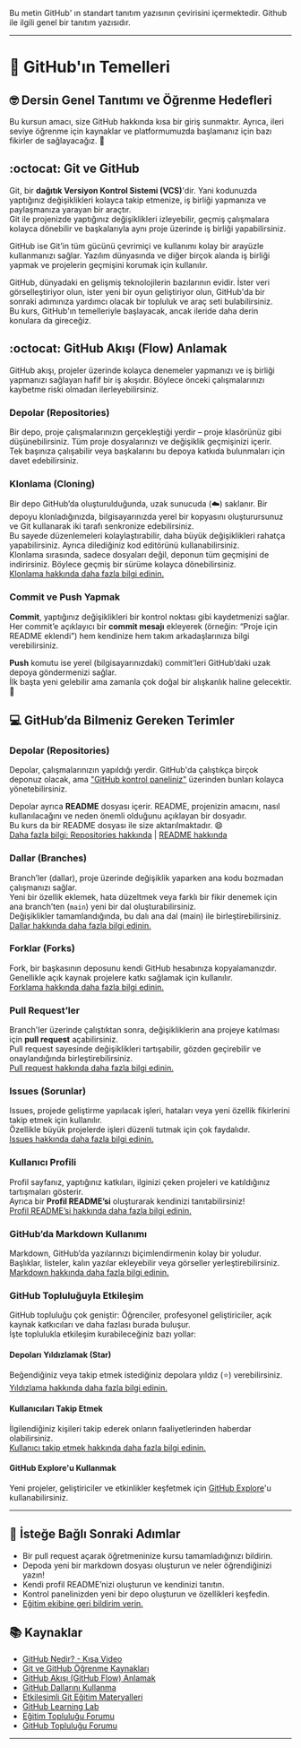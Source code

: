 Bu metin GitHub' ın standart tanıtım yazısının çevirisini içermektedir. Github ile ilgili genel bir tanıtım yazısıdır.

---

# :wave: GitHub'ın Temelleri

## 🤓 Dersin Genel Tanıtımı ve Öğrenme Hedefleri

Bu kursun amacı, size GitHub hakkında kısa bir giriş sunmaktır. Ayrıca, ileri seviye öğrenme için kaynaklar ve platformumuzda başlamanız için bazı fikirler de sağlayacağız. 🚀

## :octocat: Git ve GitHub

Git, bir **dağıtık Versiyon Kontrol Sistemi (VCS)**'dir. Yani kodunuzda yaptığınız değişiklikleri kolayca takip etmenize, iş birliği yapmanıza ve paylaşmanıza yarayan bir araçtır.  
Git ile projenizde yaptığınız değişiklikleri izleyebilir, geçmiş çalışmalara kolayca dönebilir ve başkalarıyla aynı proje üzerinde iş birliği yapabilirsiniz.

GitHub ise Git’in tüm gücünü çevrimiçi ve kullanımı kolay bir arayüzle kullanmanızı sağlar. Yazılım dünyasında ve diğer birçok alanda iş birliği yapmak ve projelerin geçmişini korumak için kullanılır.

GitHub, dünyadaki en gelişmiş teknolojilerin bazılarının evidir. İster veri görselleştiriyor olun, ister yeni bir oyun geliştiriyor olun, GitHub'da bir sonraki adımınıza yardımcı olacak bir topluluk ve araç seti bulabilirsiniz.  
Bu kurs, GitHub'ın temelleriyle başlayacak, ancak ileride daha derin konulara da gireceğiz.

## :octocat: GitHub Akışı (Flow) Anlamak

GitHub akışı, projeler üzerinde kolayca denemeler yapmanızı ve iş birliği yapmanızı sağlayan hafif bir iş akışıdır. Böylece önceki çalışmalarınızı kaybetme riski olmadan ilerleyebilirsiniz.

### Depolar (Repositories)

Bir depo, proje çalışmalarınızın gerçekleştiği yerdir – proje klasörünüz gibi düşünebilirsiniz. Tüm proje dosyalarınızı ve değişiklik geçmişinizi içerir.  
Tek başınıza çalışabilir veya başkalarını bu depoya katkıda bulunmaları için davet edebilirsiniz.

### Klonlama (Cloning)

Bir depo GitHub’da oluşturulduğunda, uzak sunucuda (☁️) saklanır. Bir depoyu klonladığınızda, bilgisayarınızda yerel bir kopyasını oluşturursunuz ve Git kullanarak iki tarafı senkronize edebilirsiniz.  
Bu sayede düzenlemeleri kolaylaştırabilir, daha büyük değişiklikleri rahatça yapabilirsiniz. Ayrıca dilediğiniz kod editörünü kullanabilirsiniz.  
Klonlama sırasında, sadece dosyaları değil, deponun tüm geçmişini de indirirsiniz. Böylece geçmiş bir sürüme kolayca dönebilirsiniz.  
[Klonlama hakkında daha fazla bilgi edinin.](https://docs.github.com/en/github/creating-cloning-and-archiving-repositories/cloning-a-repository)

### Commit ve Push Yapmak

**Commit**, yaptığınız değişiklikleri bir kontrol noktası gibi kaydetmenizi sağlar.  
Her commit’e açıklayıcı bir **commit mesajı** ekleyerek (örneğin: “Proje için README eklendi”) hem kendinize hem takım arkadaşlarınıza bilgi verebilirsiniz.

**Push** komutu ise yerel (bilgisayarınızdaki) commit’leri GitHub’daki uzak depoya göndermenizi sağlar.  
İlk başta yeni gelebilir ama zamanla çok doğal bir alışkanlık haline gelecektir. 🙂

## 💻 GitHub’da Bilmeniz Gereken Terimler

### Depolar (Repositories)

Depolar, çalışmalarınızın yapıldığı yerdir. GitHub'da çalıştıkça birçok deponuz olacak, ama ["GitHub kontrol paneliniz"](https://docs.github.com/en/github/setting-up-and-managing-your-github-user-account/about-your-personal-dashboard) üzerinden bunları kolayca yönetebilirsiniz.

Depolar ayrıca **README** dosyası içerir. README, projenizin amacını, nasıl kullanılacağını ve neden önemli olduğunu açıklayan bir dosyadır.  
Bu kurs da bir README dosyası ile size aktarılmaktadır. 😄  
[Daha fazla bilgi: Repositories hakkında](https://docs.github.com/en/github/creating-cloning-and-archiving-repositories/about-repositories) | [README hakkında](https://docs.github.com/en/github/creating-cloning-and-archiving-repositories/about-readmes)

### Dallar (Branches)

Branch’ler (dallar), proje üzerinde değişiklik yaparken ana kodu bozmadan çalışmanızı sağlar.  
Yeni bir özellik eklemek, hata düzeltmek veya farklı bir fikir denemek için ana branch’ten (`main`) yeni bir dal oluşturabilirsiniz.  
Değişiklikler tamamlandığında, bu dalı ana dal (main) ile birleştirebilirsiniz.  
[Dallar hakkında daha fazla bilgi edinin.](https://docs.github.com/en/github/collaborating-with-issues-and-pull-requests/about-branches)

### Forklar (Forks)

Fork, bir başkasının deposunu kendi GitHub hesabınıza kopyalamanızdır.  
Genellikle açık kaynak projelere katkı sağlamak için kullanılır.  
[Forklama hakkında daha fazla bilgi edinin.](https://docs.github.com/en/github/getting-started-with-github/fork-a-repo)

### Pull Request’ler

Branch'ler üzerinde çalıştıktan sonra, değişikliklerin ana projeye katılması için **pull request** açabilirsiniz.  
Pull request sayesinde değişiklikleri tartışabilir, gözden geçirebilir ve onaylandığında birleştirebilirsiniz.  
[Pull request hakkında daha fazla bilgi edinin.](https://docs.github.com/en/github/collaborating-with-issues-and-pull-requests/about-pull-requests)

### Issues (Sorunlar)

Issues, projede geliştirme yapılacak işleri, hataları veya yeni özellik fikirlerini takip etmek için kullanılır.  
Özellikle büyük projelerde işleri düzenli tutmak için çok faydalıdır.  
[Issues hakkında daha fazla bilgi edinin.](https://docs.github.com/en/github/managing-your-work-on-github/about-issues)

### Kullanıcı Profili

Profil sayfanız, yaptığınız katkıları, ilginizi çeken projeleri ve katıldığınız tartışmaları gösterir.  
Ayrıca bir **Profil README’si** oluşturarak kendinizi tanıtabilirsiniz!  
[Profil README’si hakkında daha fazla bilgi edinin.](https://docs.github.com/en/github/setting-up-and-managing-your-github-profile/managing-your-profile-readme)

### GitHub’da Markdown Kullanımı

Markdown, GitHub’da yazılarınızı biçimlendirmenin kolay bir yoludur. Başlıklar, listeler, kalın yazılar ekleyebilir veya görseller yerleştirebilirsiniz.  
[Markdown hakkında daha fazla bilgi edinin.](https://guides.github.com/features/mastering-markdown/)

### GitHub Topluluğuyla Etkileşim

GitHub topluluğu çok geniştir: Öğrenciler, profesyonel geliştiriciler, açık kaynak katkıcıları ve daha fazlası burada buluşur.  
İşte toplulukla etkileşim kurabileceğiniz bazı yollar:

#### Depoları Yıldızlamak (Star)

Beğendiğiniz veya takip etmek istediğiniz depolara yıldız (⭐) verebilirsiniz.  
[Yıldızlama hakkında daha fazla bilgi edinin.](https://docs.github.com/en/github/getting-started-with-github/saving-repositories-with-stars)

#### Kullanıcıları Takip Etmek

İlgilendiğiniz kişileri takip ederek onların faaliyetlerinden haberdar olabilirsiniz.  
[Kullanıcı takip etmek hakkında daha fazla bilgi edinin.](https://docs.github.com/en/github/getting-started-with-github/following-people)

#### GitHub Explore'u Kullanmak

Yeni projeler, geliştiriciler ve etkinlikler keşfetmek için [GitHub Explore](https://github.com/explore)'u kullanabilirsiniz.

---

## 📝 İsteğe Bağlı Sonraki Adımlar

- Bir pull request açarak öğretmeninize kursu tamamladığınızı bildirin.  
- Depoda yeni bir markdown dosyası oluşturun ve neler öğrendiğinizi yazın!  
- Kendi profil README’nizi oluşturun ve kendinizi tanıtın.  
- Kontrol panelinizden yeni bir depo oluşturun ve özellikleri keşfedin.  
- [Eğitim ekibine geri bildirim verin.](https://support.github.com/contact/education)

## 📚 Kaynaklar

- [GitHub Nedir? - Kısa Video](https://www.youtube.com/watch?v=w3jLJU7DT5E&feature=youtu.be)
- [Git ve GitHub Öğrenme Kaynakları](https://docs.github.com/en/github/getting-started-with-github/git-and-github-learning-resources)
- [GitHub Akışı (GitHub Flow) Anlamak](https://guides.github.com/introduction/flow/)
- [GitHub Dallarını Kullanma](https://www.youtube.com/watch?v=H5GJfcp3p4Q&feature=youtu.be)
- [Etkileşimli Git Eğitim Materyalleri](https://githubtraining.github.io/training-manual/#/01_getting_ready_for_class)
- [GitHub Learning Lab](https://lab.github.com/)
- [Eğitim Topluluğu Forumu](https://education.github.community/)
- [GitHub Topluluğu Forumu](https://github.community/)

---

